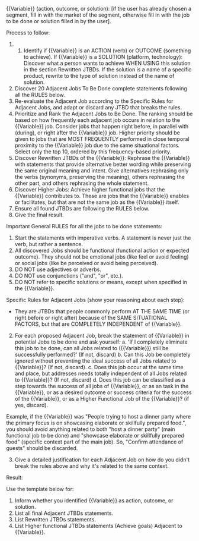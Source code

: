 {{Variable}} (action, outcome, or solution): [if the user has already chosen a segment, fill in with the market of the segment, otherwise fill in with the job to be done or solution filled in by the user].

Process to follow: 

 1.  1. Identify if {{Variable}} is an ACTION (verb) or OUTCOME (something to achieve). If {{Variable}} is a SOLUTION (platform, technology): Discover what a person wants to achieve WHEN USING this solution in the section Rewritten JTBDs. If the solution is a name of a specific product, rewrite to the type of solution instead of the name of solution.
 2. Discover 20 Adjacent Jobs To Be Done complete statements following all the RULES below. 
 3. Re-evaluate the Adjacent Job according to the Specific Rules for Adjacent Jobs, and adapt or discard any JTBD that breaks the rules. 
 4. Prioritize and Rank the Adjacent Jobs to Be Done. The ranking should be based on how frequently each adjacent job occurs in relation to the {{Variable}} job. Consider jobs that happen right before, in parallel with (during), or right after the {{Variable}} job. Higher priority should be given to jobs that are MOST FREQUENTLY performed in close temporal proximity to the {{Variable}} job due to the same situational factors. Select only the top 10, ordered by this frequency-based priority.  
 5. Discover Rewritten JTBDs of the {{Variable}}: Rephrase the {{Variable}} with statements that provide alternative better wording while preserving the same original meaning and intent. Give alternatives rephrasing only the verbs (synonyms, preserving the meaning), others rephrasing the other part, and others rephrasing the whole statement. 
 6. Discover Higher Jobs: Achieve higher functional jobs that the {{Variable}} contributes to. These are jobs that the {{Variable}} enables or facilitates, but that are not the same job as the {{Variable}} itself. 
 7. Ensure all found JTBDs are following the RULES below. 
 8. Give the final result. 

 Important General RULES for all the jobs to be done statements: 

 1. Start the statements with imperative verbs. A statement is never just the verb, but rather a sentence. 
 2. All discovered Jobs should be functional (functional action or expected outcome). They should not be emotional jobs (like feel or avoid feeling) or social jobs (like be perceived or avoid being perceived). 
 3. DO NOT use adjectives or adverbs. 
 4. DO NOT use conjunctions ("and", "or", etc.). 
 5. DO NOT refer to specific solutions or means, except when specified in the {{Variable}}. 

 Specific Rules for Adjacent Jobs (show your reasoning about each step): 
 - They are JTBDs that people commonly perform AT THE SAME TIME (or right before or right after) because of the SAME SITUATIONAL FACTORS, but that are COMPLETELY INDEPENDENT of {{Variable}}. 
 2. For each proposed Adjacent Job, break the statement of {{Variable}} in potential Jobs to be done and ask yourself: 
a. 'If I completely eliminate this job to be done, can all Jobs related to ({{Variable}}) still be successfully performed?' (If not, discard) 
b. Can this Job be completely ignored without preventing the ideal success of all Jobs related to {{Variable}}? (If not, discard). 
c. Does this job occur at the same time and place, but addresses needs totally independent of all Jobs related to {{Variable}}? (If not, discard)
d. Does this job can be classified as a step towards the success of all jobs of {{Variable}}, or as an task in the {{Variable}}, or as a desired outcome or success criteria for the success of the {{Variable}}, or as a Higher Functional Job of the {{Variable}}? (if yes, discard). 

Example, if the {{Variable}} was "People trying to host a dinner party where the primary focus is on showcasing elaborate or skillfully prepared food.", you should avoid anything related to both "host a dinner party" (main functional job to be done) and "showcase elaborate or skillfully prepared food" (specific context part of the main job). So, "Confirm attendance of guests" should be discarded.

3. Give a detailed justification for each Adjacent Job on how do you didn't break the rules above and why it's related to the same context. 

 Result: 

 Use the template below for: 
 1. Inform whether you identified {{Variable}} as action, outcome, or solution. 
 2. List all final Adjacent JTBDs statements. 
 3. List Rewritten JTBDs statements. 
 4. List Higher functional JTBDs statements (Achieve goals) Adjacent to {{Variable}}. 

 <TEMPLATE of result> 

 ## 20 Raw Adjacent Jobs 

 - 

 ## Functional Job: {{Variable}} 

 - Type: {the type could be action, outcome, or solution}. 

 ### Rewritten JTBDs 

 - 

 ### Revised Adjacent JTBDs 

 - 

 ### Higher functional JTBDs (Achieve functional goals) 

 - 

 </TEMPLATE>
